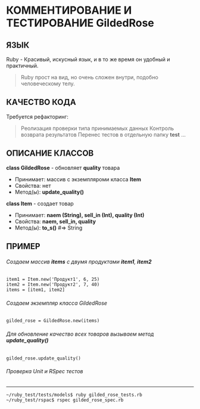 # КОММЕНТИРОВАНИЕ И ТЕСТИРОВАНИЕ GildedRose

## ЯЗЫК
Ruby - Красивый, искусный язык, и в то же время он удобный и практичный.
> Ruby прост на вид, но очень сложен внутри, подобно человеческому телу.

## КАЧЕСТВО КОДА
  Требуется рефакторинг:
  > Реолизация проверки типа принимаемых данных
  > Контроль возврата результатов
  > Перенес тестов в отдельную папку **test**
  ...

## ОПИСАНИЕ КЛАССОВ
__class GildedRose__ - обновляет __quality__ товара
+ Принимает: массив с экземпляроми класса __Item__
+ Свойства: нет
+ Метод(ы): __update_quality()__

__class Item__ - создает товар
+ Принимает: __naem (String), sell_in (Int), quality (Int)__
+ Свойства: __naem, sell_in, quality__
+ Метод(ы): __to_s()__ #=> String

## ПРИМЕР
###### Создаем массив __items__ с двумя продуктами __item1__, __item2__
    item1 = Item.new('Продукт1', 6, 25)
    item2 = Item.new('Продукт2', 7, 40)
    items = [item1, item2]

###### Создаем экземпляр класса GildedRose
    gilded_rose = GildedRose.new(items)

###### Для обновление качество всех товаров вызываем метод __update_quality()__
    gilded_rose.update_quality()

###### Проверка Unit и RSpec тестов
-----------------------------------
    ~/ruby_test/tests/models$ ruby gilded_rose_tests.rb
    ~/ruby_test/rspac$ rspec gilded_rose_spec.rb
